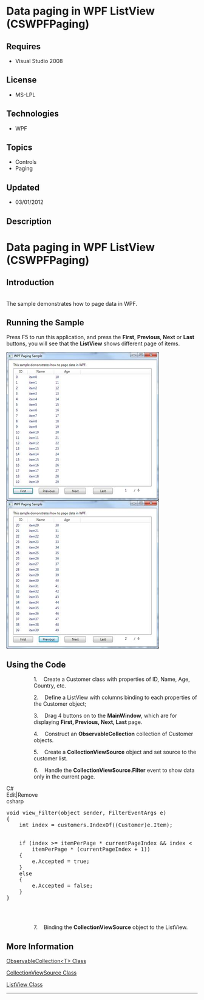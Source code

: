 # Data paging in WPF ListView (CSWPFPaging)
## Requires
- Visual Studio 2008
## License
- MS-LPL
## Technologies
- WPF
## Topics
- Controls
- Paging
## Updated
- 03/01/2012
## Description

<h1><span style="">Data paging in WPF ListView (<span class="SpellE">CSWPFPaging</span>)
</span></h1>
<h2>Introduction</h2>
<p class="MsoNormal"><br>
The sample demonstrates how to page data in WPF.<span style=""> </span></p>
<h2>Running the Sample<span style=""> </span></h2>
<p class="MsoNormal"><span style="">Press F5 to run this application, and press the
<b style="">First</b>, <b style="">Previous</b>, <b style="">Next</b> or <b style="">
Last</b> buttons, you will see that the <b style="">ListView</b> shows different page of items.
</span></p>
<p class="MsoNormal"><span style=""><img src="53241-image.png" alt="" width="402" height="391" align="middle">
<img src="53242-image.png" alt="" width="402" height="391" align="middle">
</span><span style=""></span></p>
<h2>Using the Code<span style=""> </span></h2>
<p class="MsoListParagraphCxSpFirst" style="margin-left:54.0pt"><span style=""><span style="">1.<span style="font:7.0pt &quot;Times New Roman&quot;">&nbsp;&nbsp;&nbsp;&nbsp;&nbsp;&nbsp;
</span></span></span><span style="">Create a Customer class with properties of ID, Name, Age, Country, etc.
</span></p>
<p class="MsoListParagraphCxSpMiddle" style="margin-left:54.0pt"><span style=""><span style="">2.<span style="font:7.0pt &quot;Times New Roman&quot;">&nbsp;&nbsp;&nbsp;&nbsp;&nbsp;&nbsp;
</span></span></span><span style="">Define a ListView with columns binding to each properties of the Customer object;
</span></p>
<p class="MsoListParagraphCxSpMiddle" style="margin-left:54.0pt"><span style=""><span style="">3.<span style="font:7.0pt &quot;Times New Roman&quot;">&nbsp;&nbsp;&nbsp;&nbsp;&nbsp;&nbsp;
</span></span></span><span style="">Drag 4 buttons on to the <span class="SpellE">
<b style="">MainWindow</b></span>, which are for displaying <b style="">First, Previous, Next, Last
</b>page. </span></p>
<p class="MsoListParagraphCxSpMiddle" style="margin-left:54.0pt"><span style=""><span style="">4.<span style="font:7.0pt &quot;Times New Roman&quot;">&nbsp;&nbsp;&nbsp;&nbsp;&nbsp;&nbsp;
</span></span></span><span style="">Construct an <span class="SpellE"><b style="">ObservableCollection</b></span> collection of Customer objects.
</span></p>
<p class="MsoListParagraphCxSpMiddle" style="margin-left:54.0pt"><span style=""><span style="">5.<span style="font:7.0pt &quot;Times New Roman&quot;">&nbsp;&nbsp;&nbsp;&nbsp;&nbsp;&nbsp;
</span></span></span><span style="">Create a <span class="SpellE"><b style="">CollectionViewSource</b></span> object and set source to the customer list.
</span></p>
<p class="MsoListParagraphCxSpLast" style="margin-left:54.0pt"><span style=""><span style="">6.<span style="font:7.0pt &quot;Times New Roman&quot;">&nbsp;&nbsp;&nbsp;&nbsp;&nbsp;&nbsp;
</span></span></span><span style="">Handle the <span class="SpellE"><b style="">CollectionViewSource</b>.<b style="">Filter</b></span> event to show data only in the current page.
</span></p>
<div class="scriptcode">
<div class="pluginEditHolder" pluginCommand="mceScriptCode">
<div class="title"><span>C#</span></div>
<div class="pluginLinkHolder"><span class="pluginEditHolderLink">Edit</span>|<span class="pluginRemoveHolderLink">Remove</span>
</div>
<span class="hidden">csharp</span>

<pre id="codePreview" class="csharp">
void view_Filter(object sender, FilterEventArgs e)
{
    int index = customers.IndexOf((Customer)e.Item);


    if (index &gt;= itemPerPage * currentPageIndex && index &lt; 
        itemPerPage * (currentPageIndex &#43; 1))
    {
        e.Accepted = true;
    }
    else
    {
        e.Accepted = false;
    }
}

</pre>
</div>
</div>
<div class="endscriptcode">&nbsp;</div>
<p class="MsoListParagraph" style="margin-left:54.0pt"><span style=""><span style="">7.<span style="font:7.0pt &quot;Times New Roman&quot;">&nbsp;&nbsp;&nbsp;&nbsp;&nbsp;&nbsp;
</span></span></span><span style="">Binding the <span class="SpellE"><b style="">CollectionViewSource</b></span> object to the ListView.
</span></p>
<h2>More Information<span style=""> </span></h2>
<p class="MsoNormal"><span style=""><a href="http://msdn.microsoft.com/en-us/library/ms668604.aspx">ObservableCollection&lt;T&gt; Class</a></span><span style="">
</span></p>
<p class="MsoNormal"><span style=""><a href="http://msdn.microsoft.com/en-us/library/system.windows.data.collectionviewsource.aspx">CollectionViewSource Class</a>
</span></p>
<p class="MsoNormal"><span style=""><a href="http://msdn.microsoft.com/en-us/library/system.windows.controls.listview.aspx">ListView Class</a>
</span></p>
<hr>
<div><a href="http://go.microsoft.com/?linkid=9759640" style="margin-top:3px"><img alt="" src="http://bit.ly/onecodelogo">
</a></div>
